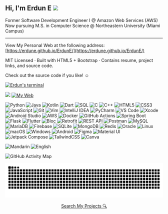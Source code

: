 ## Hi, I'm Erdun E <img src="https://raw.githubusercontent.com/MartinHeinz/MartinHeinz/master/wave.gif" width="30px"> 
Former Software Development Engineer I @ Amazon Web Services (AWS)  
Now pursuing M.S. in Computer Science @ Northeastern University (Miami Campus)

---
View My Personal Web at the following address: [https://erdune.github.io/ErdunE/](https://erdune.github.io/ErdunE/)

MIT Licensed · Built with HTML5 + Bootstrap · Contains resume, project links, and source code. 

Check out the source code if you like! ☺

[![Erdun's terminal](https://readme-typing-svg.herokuapp.com?font=Fira+Code&duration=2000&pause=1000&color=F7F7F7&background=000000&width=500&lines=Hi+I'm+Erdun;Welcome+to+my+github;Let's+build+something+cool)](https://github.com/ErdunE)

<!-- ![Hello](https://img.shields.io/badge/Hello%20World!-I'm%20Erdun-brightgreen?style=for-the-badge) -->

![](https://komarev.com/ghpvc/?username=ErdunE&style=flat-square)
[![My Web](https://img.shields.io/badge/Portfolio-ErdunE.github.io-informational?style=flat&logo=githubpages&logoColor=white&color=blue)](https://erdune.github.io/ErdunE/)

![Python](https://img.shields.io/badge/Python-3776AB?style=flat&logo=python&logoColor=white)
![Java](https://img.shields.io/badge/Java-007396?style=flat&logo=java&logoColor=white)
![Kotlin](https://img.shields.io/badge/Kotlin-0095D5?style=flat&logo=kotlin&logoColor=white)
![Dart](https://img.shields.io/badge/Dart-0175C2?style=flat&logo=dart&logoColor=white)
![SQL](https://img.shields.io/badge/SQL-4479A1?style=flat&logo=postgresql&logoColor=white)
![C](https://img.shields.io/badge/C-00599C?style=flat&logo=c&logoColor=white)
![C++](https://img.shields.io/badge/C++-00599C?style=flat&logo=cplusplus&logoColor=white)
![HTML5](https://img.shields.io/badge/HTML5-E34F26?style=flat&logo=html5&logoColor=white)
![CSS3](https://img.shields.io/badge/CSS3-1572B6?style=flat&logo=css3&logoColor=white)
![JavaScript](https://img.shields.io/badge/JavaScript-F7DF1E?style=flat&logo=javascript&logoColor=black)
![Git](https://img.shields.io/badge/Git-F05032?style=flat&logo=git&logoColor=white)
![Vim](https://img.shields.io/badge/Vim-019733?style=flat&logo=vim&logoColor=white)
![IntelliJ IDEA](https://img.shields.io/badge/IntelliJ_IDEA-000000?style=flat&logo=intellijidea&logoColor=white)
![PyCharm](https://img.shields.io/badge/PyCharm-000000?style=flat&logo=pycharm&logoColor=white)
![VS Code](https://img.shields.io/badge/VS_Code-007ACC?style=flat&logo=visual-studio-code&logoColor=white)
![Xcode](https://img.shields.io/badge/Xcode-147EFB?style=flat&logo=xcode&logoColor=white)
![Android Studio](https://img.shields.io/badge/Android_Studio-3DDC84?style=flat&logo=android-studio&logoColor=white)
![AWS](https://img.shields.io/badge/AWS-232F3E?style=flat&logo=amazon-aws&logoColor=white)
![Docker](https://img.shields.io/badge/Docker-2496ED?style=flat&logo=docker&logoColor=white)
![GitHub Actions](https://img.shields.io/badge/GitHub_Actions-2088FF?style=flat&logo=github-actions&logoColor=white)
![Spring Boot](https://img.shields.io/badge/Spring_Boot-6DB33F?style=flat&logo=spring-boot&logoColor=white)
![Flask](https://img.shields.io/badge/Flask-000000?style=flat&logo=flask&logoColor=white)
![Flutter](https://img.shields.io/badge/Flutter-02569B?style=flat&logo=flutter&logoColor=white)
![Bloc](https://img.shields.io/badge/Bloc-6A1B9A?style=flat&logo=flutter&logoColor=white)
![Retrofit](https://img.shields.io/badge/Retrofit-009688?style=flat&logo=android&logoColor=white)
![REST API](https://img.shields.io/badge/REST_API-000000?style=flat&logo=json&logoColor=white)
![Postman](https://img.shields.io/badge/Postman-FF6C37?style=flat&logo=postman&logoColor=white)
![MySQL](https://img.shields.io/badge/MySQL-4479A1?style=flat&logo=mysql&logoColor=white)
![MariaDB](https://img.shields.io/badge/MariaDB-003545?style=flat&logo=mariadb&logoColor=white)
![Firebase](https://img.shields.io/badge/Firebase-FFCA28?style=flat&logo=firebase&logoColor=white)
![SQLite](https://img.shields.io/badge/SQLite-003B57?style=flat&logo=sqlite&logoColor=white)
![MongoDB](https://img.shields.io/badge/MongoDB-47A248?style=flat&logo=mongodb&logoColor=white)
![Redis](https://img.shields.io/badge/Redis-DC382D?style=flat&logo=redis&logoColor=white)
![Oracle](https://img.shields.io/badge/Oracle-F80000?style=flat&logo=oracle&logoColor=white)
![Linux](https://img.shields.io/badge/Linux-FCC624?style=flat&logo=linux&logoColor=black)
![macOS](https://img.shields.io/badge/macOS-000000?style=flat&logo=apple&logoColor=white)
![Windows](https://img.shields.io/badge/Windows-0078D6?style=flat&logo=windows&logoColor=white)
![Android](https://img.shields.io/badge/Android-3DDC84?style=flat&logo=android&logoColor=white)
![Figma](https://img.shields.io/badge/Figma-F24E1E?style=flat&logo=figma&logoColor=white)
![Material UI](https://img.shields.io/badge/Material_UI-0081CB?style=flat&logo=mui&logoColor=white)
![Jetpack Compose](https://img.shields.io/badge/Jetpack_Compose-4285F4?style=flat&logo=jetpack-compose&logoColor=white)
![TailwindCSS](https://img.shields.io/badge/Tailwind_CSS-06B6D4?style=flat&logo=tailwind-css&logoColor=white)
![Canva](https://img.shields.io/badge/Canva-00C4CC?style=flat&logo=canva&logoColor=white)

![Mandarin](https://img.shields.io/badge/🇨🇳%20Mandarin-Native-red?style=flat&logo=googletranslate&logoColor=white)
![English](https://img.shields.io/badge/🇺🇸%20English-Fluent-blue?style=flat&logo=googletranslate&logoColor=white)


![GitHub Activity Map](https://github-profile-summary-cards.vercel.app/api/cards/profile-details?username=ErdunE&theme=github_dark)

<p>
  <img src="https://github.com/ErdunE/ErdunE/blob/output/github-snake-dark.svg?palette=github-dark" width="715" alt="GitHub Snake">
</p>

<!-- [![LeetCode Stats](https://leetcard.jacoblin.cool/ErdunE?theme=dark&font=Fira+Code)](https://leetcode.com/yourUsername) -->

<!-- ![Snake gif dark](https://raw.githubusercontent.com/ErdunE/ErdunE/output/github-snake-dark.svg?palette=github-dark) -->

<p align="center">
  <a href="https://github.com/search?q=user:ErdunE+">Search My Projects 🔍</a>
</p>
